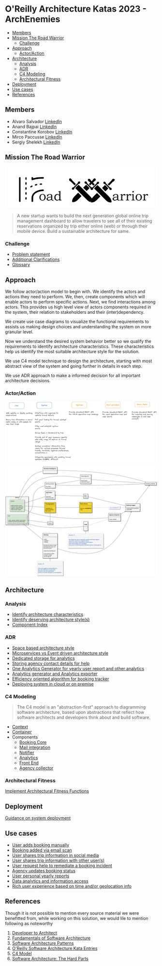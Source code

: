 # O'Reilly Architecture Katas 2023 - ArchEnemies



<!-- vim-markdown-toc GFM -->

- [Members](#members)
- [Mission The Road Warrior](#mission-the-road-warrior)
  - [Challenge](#challenge)
- [Approach](#approach)
  - [Actor/Action](#actoraction)
- [Architecture](#architecture)
  - [Analysis](#analysis)
  - [ADR](#adr)
  - [C4 Modeling](#c4-modeling)
  - [Architectural Fitness](#architectural-fitness)
- [Deployment](#deployment)
- [Use cases](#use-cases)
- [References](#references)

<!-- vim-markdown-toc -->


## Members

- Alvaro Salvador [LinkedIn](https://www.linkedin.com/in/alvarorafael/)
- Anand Bajpai [LinkedIn](https://www.linkedin.com/in/bajpai-anand)
- Constantine Korobov [LinkedIn](https://www.linkedin.com/in/ckorobov/)
- Mirco Paccusse [LinkedIn](https://www.linkedin.com/in/mirco-paccusse-97525012/)
- Sergiy Shelekh [LinkedIn](https://www.linkedin.com/in/proxitrone/)

## Mission The Road Warrior

![](/assets/logo_road_warrior.png)

>A new startup wants to build the next generation global online trip management dashboard to allow travelers to see all of their existing reservations organized by trip either online (web) or through their mobile device. Build a sustainable architecture for same.


### Challenge

- [Problem statement](./doc/md/problem.md)
- [Additional Clarifications](./doc/md/clarification.md)
- [Glossary](./doc/md/glossary.md)

## Approach

We follow actor/action model to begin with. We identify the actors and actions they need to perform. We, then, create components which will enable actors to perform specific actions. Next, we find interactions among actors. This provides us high level view of actors components required in the system, their relation to stakeholders and their (inter)dependency.

We create use case diagrams to visualize the functional requirements to assists us making design choices and understanding the system on more granular level.

Now we understand the desired system behavior better so we qualify the requirements to identify architecture characteristics. These characteristics help us identify the most suitable architecture style for the solution.

We use C4 model technique to design the architecture, starting with most abstract view of the system and going further in details in each step.

We use ADR approach to make a informed decision for all important architecture decisions.

### Actor/Action

![](./doc/approach/actor_action_base.png)

![](./doc/approach/actor-action.svg)


## Architecture

### Analysis

- [Identify architecture characteristics](./doc/md/arch-char.md)
- [Identify deserving architecture style(s)](./doc/md/arch-style.md)
- [Component Index](./doc/md/components.md)

### ADR

- [Space based architecture style](/doc/adr/0001-arch-style-space-based.md)
- [Microservices vs Event driven architecture style](/doc/adr/0002-arch-style-microservices-vs-event-driven.md)
- [Dedicated storage for analytics](/doc/adr/0003-dedicated-db-for-analytics-usage.md)
- [Storing agency contact details for help](/doc/adr/0004-store-agency-contact-for-help.md)
- [One Analytics Generator for yearly user report and other analytics](/doc/adr/0005-data-reporter-and-analytics-generator.md)
- [Analytics generator and Analytics exporter](/doc/adr/0006-analytics-generator-and-analytics-exporter.md)
- [Efficiency oriented algorithm for booking tracker](/doc/adr/0007-efficient-oriented-algorithm-for-booking-tracker.md)
- [Deploying system in cloud or on premise](/doc/adr/0008-deploying-system-in-cloud-or-on-premise.md)

### C4 Modeling

> The C4 model is an "abstraction-first" approach to diagramming software architecture, based upon abstractions that reflect how software architects and developers think about and build software.

* [Context](doc/c4/context.md)
* [Container](doc/c4/container.md)
* Components
  * [Booking Core](doc/c4/component-booking-core.md)
  * [Mail integration](doc/c4/component-mail-integration.md)
  * [Notifier](doc/c4/component-notifier.md)
  * [Analytics](doc/c4/component-analytics.md)
  * [Front End](doc/c4/component-front-end.md)
  * [Agency collector](./doc/c4/component-collector-agencies.md)

### Architectural Fitness

[Implement Architectural Fitness Functions](/doc/md/arch-fitness.md)

## Deployment

[Guidance on system deployment](/doc/md/deployment.md)

## Use cases

- [User adds booking manually](./doc/use_cases/user_add_booking_manually.md)
- [Booking added via email scan](./doc/use_cases/booking_added_via_email_scan.md)
- [User shares trip information in social media](./doc/use_cases/user_share_trip_on_social_media.md)
- [User shares trip information with other user(s) ](./doc/use_cases/user_share_with_other_user.md)
- [User request help to remediate a booking incident](./doc/use_cases/user_request_help.md)
- [Agency updates booking status](./doc/use_cases/agency_updates_booking_status.md)
- [User personal yearly reports](./doc/use_cases/user_yearly_report.md)
- [Data analytics and information access](/doc/use_cases/analytics_and_reporting.md)
- [Rich user experience based on time and/or geolocation info](./doc/use_cases/rich_user_experience.md)

## References

Though it is not possible to mention every source material we were benefitted from, while working on this solution, we would lile to mention following as noteworthy

1. [Developer to Architect](https://www.developertoarchitect.com/)
2. [Fundamentals of Software Architecture](https://www.oreilly.com/library/view/fundamentals-of-software/9781492043447/)
3. [Software Architecture Patterns](https://www.oreilly.com/library/view/software-architecture-patterns/9781491971437/)
4. [O'Reilly Software Architecture Kata Entries](https://github.com/tekiegirl/SoftwareArchitectureResources/blob/main/Resources/OReillyKata.md)
5. [C4 Model](https://c4model.com/)
6. [Software Architecture: The Hard Parts](https://learning.oreilly.com/library/view/software-architecture-the/9781492086888/)
